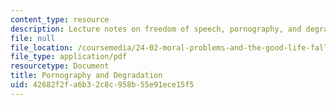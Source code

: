 ```yaml
---
content_type: resource
description: Lecture notes on freedom of speech, pornography, and degradation.
file: null
file_location: /coursemedia/24-02-moral-problems-and-the-good-life-fall-2008/42682f2fa6b32c8c958b55e91ece15f5_lec_21.pdf
file_type: application/pdf
resourcetype: Document
title: Pornography and Degradation
uid: 42682f2f-a6b3-2c8c-958b-55e91ece15f5
---
```

